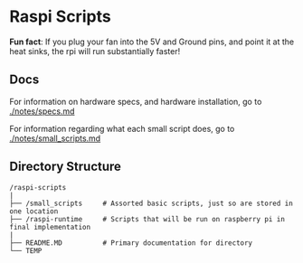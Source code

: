 # Raspi Scripts

__Fun fact__: If you plug your fan into the 5V and Ground pins, and point it at the heat sinks, the rpi will run substantially faster!


## Docs
For information on hardware specs, and hardware installation, go to [./notes/specs.md](./notes/specs.md)

For information regarding what each small script does, go to [./notes/small_scripts.md](./notes/small_scripts.md)

## Directory Structure
```
/raspi-scripts
|
├── /small_scripts     # Assorted basic scripts, just so are stored in one location
├── /raspi-runtime     # Scripts that will be run on raspberry pi in final implementation
|
├── README.MD          # Primary documentation for directory
└── TEMP
```




